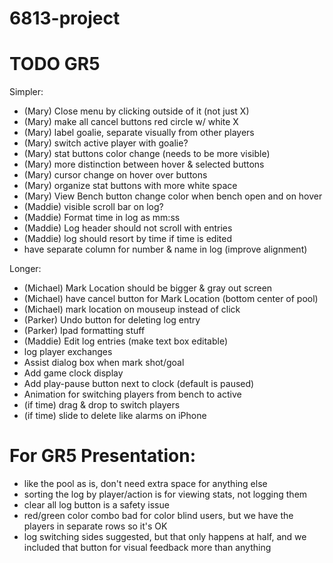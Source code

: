 # 6813-project

TODO GR5
===
Simpler:
+ (Mary) Close menu by clicking outside of it (not just X)
+ (Mary) make all cancel buttons red circle w/ white X
+ (Mary) label goalie, separate visually from other players
+ (Mary) switch active player with goalie?
+ (Mary) stat buttons color change (needs to be more visible)
+ (Mary) more distinction between hover & selected buttons
+ (Mary) cursor change on hover over buttons
+ (Mary) organize stat buttons with more white space
+ (Mary) View Bench button change color when bench open and on hover
+ (Maddie) visible scroll bar on log?
+ (Maddie) Format time in log as mm:ss
+ (Maddie) Log header should not scroll with entries
+ (Maddie) log should resort by time if time is edited
+ have separate column for number & name in log (improve alignment)

Longer:
+ (Michael) Mark Location should be bigger & gray out screen
+ (Michael) have cancel button for Mark Location (bottom center of pool)
+ (Michael) mark location on mouseup instead of click
+ (Parker) Undo button for deleting log entry
+ (Parker) Ipad formatting stuff
+ (Maddie) Edit log entries (make text box editable)
+ log player exchanges
+ Assist dialog box when mark shot/goal
+ Add game clock display
+ Add play-pause button next to clock (default is paused)
+ Animation for switching players from bench to active
+ (if time) drag & drop to switch players
+ (if time) slide to delete like alarms on iPhone

For GR5 Presentation:
===
+ like the pool as is, don't need extra space for anything else
+ sorting the log by player/action is for viewing stats, not logging them
+ clear all log button is a safety issue
+ red/green color combo bad for color blind users, but we have the players in separate rows so it's OK
+ log switching sides suggested, but that only happens at half, and we included that button for visual feedback more than anything
